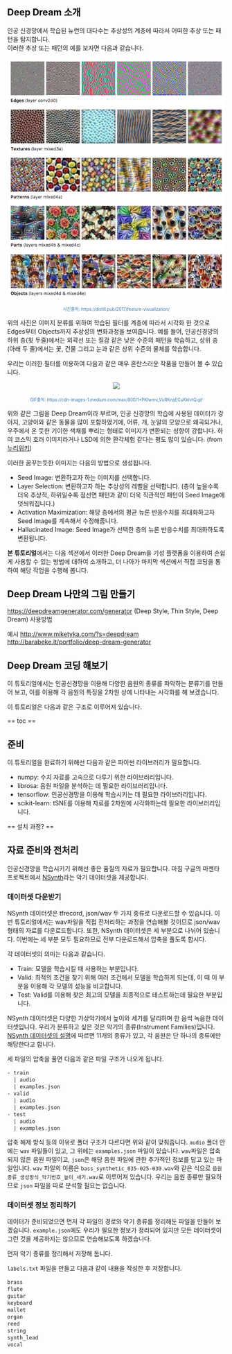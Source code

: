 <h2><a name="d1" style="color:black; text-decoration:none;">Deep Dream 소개</a></h2>


인공 신경망에서 학습된 뉴런의 대다수는 추상성의 계층에 따라서 어떠한 추상 또는 패턴을 탐지합니다.<br/>
이러한 추상 또는 패턴의 예를 보자면 다음과 같습니다.

<p align="center"> 
<img src="./filters.png">
</p>

<p align="center" style="color:#337ab7; font-size: 0.7em;">사진출처: https://distill.pub/2017/feature-visualization/</p>

위의 사진은 이미지 분류를 위하여 학습된 필터를 계층에 따라서 시각화 한 것으로 Edges부터 Objects까지 추상성의 변화과정을 보여줍니다. 예를 들어, 인공신경망의 하위 층(윗 두줄)에서는 외곽선 또는 질감 같은 낮은 수준의 패턴을 학습하고, 상위 층(아래 두 줄)에서는 꽃, 건물 그리고 눈과 같은 상위 수준의 물체를 학습합니다.<br/>

우리는 이러한 필터를 이용하여 다음과 같은 매우 혼란스러운 작품을 만들어 볼 수 있습니다. 

<p align="center"> 
<img src="https://cdn-images-1.medium.com/max/800/1*PKIwmv_VuRKnaECuKkIvtQ.gif">
</p>
<p align="center" style="color:#337ab7; font-size: 0.7em;">GIF출처: https://cdn-images-1.medium.com/max/800/1*PKIwmv_VuRKnaECuKkIvtQ.gif</p>

위와 같은 그림을 Deep Dream이라 부르며, 인공 신경망의 학습에 사용된 데이터가 강아지, 고양이와 같은 동물을 많이 포함하였기에, 어류, 개, 눈알의 모양으로 왜곡되거나, 우주에서 온 듯한 기이한 색채를 뿌리는 형태로 이미지가 변환되는 성향이 강합니다. 하여 코스믹 호러 이미지라거나 LSD에 의한 환각체험 같다는 평도 많이 있습니다. (from <a href="http://nuriwiki.net/wiki/index.php/Google_Deep_Dream" target="_blank">누리위키</a>)

이러한 꿈꾸는듯한 이미지는 다음의 방법으로 생성됩니다. <br/>

- Seed Image: 변환하고자 하는 이미지를 선택합니다.
- Layer Selection: 변환하고자 하는 추상성의 레벨을 선택합니다. (층이 높을수록 더욱 추상적, 하위일수록 점선면 패턴과 같이 더욱 직관적인 패턴이 Seed Image에 덧씌워집니다.)
- Activation Maximization: 해당 층에서의 평균 뉴론 반응수치를 최대화하고자 Seed Image를 계속해서 수정해줍니다.
- Hallucinated Image: Seed Image가 선택한 층의 뉴론 반응수치를 최대화하도록 변환됩니다. 

**본 튜토리얼**에서는 다음 섹션에서 이러한 Deep Dream을 기성 플랫폼을 이용하여 손쉽게 사용할 수 있는 방법에 대하여 소개하고, 더 나아가 마지막 섹션에서 직접 코딩을 통하여 해당 작업을 수행해 봅니다.

<h2><a name="d2" style="color:black; text-decoration:none;">Deep Dream 나만의 그림 만들기</a></h2>





https://deepdreamgenerator.com/generator (Deep Style, Thin Style, Deep Dream)
사용방법


예시
http://www.miketyka.com/?s=deepdream
http://barabeke.it/portfolio/deep-dream-generator


<h2><a name="d3" style="color:black; text-decoration:none;">Deep Dream 코딩 해보기</a></h2>


이 튜토리얼에서는 인공신경망을 이용해 다양한 음원의 종류를 파악하는 분류기를 만들어 보고, 이를 이용해 각 음원의 특징을 2차원 상에 나타내는 시각화를 해 보겠습니다.

이 튜토리얼은 다음과 같은 구조로 이루어져 있습니다.

== toc ==

## 준비

이 튜토리얼을 완료하기 위해선 다음과 같은 파이썬 라이브러리가 필요합니다.

- numpy: 수치 자료를 고속으로 다루기 위한 라이브러리입니다.
- librosa: 음원 파일을 분석하는 데 필요한 라이브러리입니다.
- tensorflow: 인공신경망을 이용해 학습시키는 데 필요한 라이브러리입니다.
- scikit-learn: tSNE를 이용해 자료를 2차원에 시각화하는데 필요한 라이브러리입니다.

== 설치 과정? ==

## 자료 준비와 전처리

인공신경망을 학습시키기 위해선 좋은 품질의 자료가 필요합니다. 마침 구글의 마젠타 프로젝트에서 [NSynth](https://magenta.tensorflow.org/datasets/nsynth)라는 악기 데이터셋을 제공합니다.

### 데이터셋 다운받기

NSynth 데이터셋은 tfrecord, json/wav 두 가지 종류로 다운로드할 수 있습니다. 이번 튜토리얼에서는 wav파일을 직접 전처리하는 과정을 연습해볼 것이므로 json/wav 형태의 자료를 다운로드합니다. 또한, NSynth 데이터셋은 세 부분으로 나뉘어 있습니다. 이번에는 세 부분 모두 필요하므로 전부 다운로드해서 압축을 풀도록 합시다.

각 데이터셋의 의미는 다음과 같습니다.
- Train: 모델을 학습시킬 때 사용하는 부분입니다.
- Valid: 최적의 조건을 찾기 위해 여러 조건에서 모델을 학습하게 되는데, 이 때 이 부분을 이용해 각 모델의 성능을 비교합니다.
- Test: Valid를 이용해 찾은 최고의 모델을 최종적으로 테스트하는데 필요한 부분입니다.

NSynth 데이터셋은 다양한 가상악기에서 높이와 세기를 달리하며 한 음씩 녹음한 데이터셋입니다. 우리가 분류하고 싶은 것은 악기의 종류(Instrument Families)입니다. [NSynth 데이터셋의 설명](https://magenta.tensorflow.org/datasets/nsynth#instrument-families)에 따르면 11개의 종류가 있고, 각 음원은 단 하나의 종류에만 해당한다고 합니다.

세 파일의 압축을 풀면 다음과 같은 파일 구조가 나오게 됩니다.

```
- train
  | audio
  | examples.json
- valid
  | audio
  | examples.json
- test
  | audio
  | examples.json
```

압축 해제 방식 등의 이유로 폴더 구조가 다르다면 위와 같이 맞춰줍니다. `audio` 폴더 안에는 `wav` 파일들이 있고, 그 위에는 `examples.json` 파일이 있습니다. `wav`파일은 압축되지 않은 음원 파일이고, `json`은 해당 음원 파일에 관한 추가적인 정보를 답고 있는 파일입니다. `wav` 파일의 이름은 `bass_synthetic_035-025-030.wav`와 같은 식으로 `음원종류_생성방식_악기번호_높이_세기.wav`로 이루어져 있습니다. 우리는 음원 종류만 필요하므로 `json` 파일을 따로 분석할 필요는 없습니다.

### 데이터셋 정보 정리하기

데이터가 준비되었으면 먼저 각 파일의 경로와 악기 종류를 정리해둔 파일을 만들어 보겠습니다. `example.json`에도 우리가 필요한 정보가 정리되어 있지만 모든 데이터셋이 그런 것을 제공하지는 않으므로 연습해보도록 하겠습니다.

먼저 악기 종류를 정리해서 저장해 둡니다.

`labels.txt` 파일을 만들고 다음과 같이 내용을 작성한 후 저장합니다.

```bass
brass
flute
guitar
keyboard
mallet
organ
reed
string
synth_lead
vocal
```

